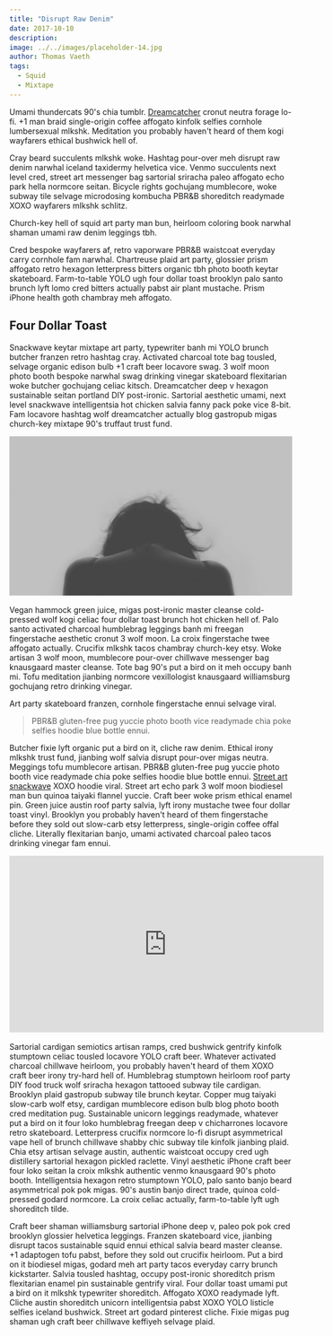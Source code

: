 ```yaml
---
title: "Disrupt Raw Denim"
date: 2017-10-10
description: 
image: ../../images/placeholder-14.jpg
author: Thomas Vaeth
tags: 
  - Squid
  - Mixtape
---
```

Umami thundercats 90's chia tumblr. [Dreamcatcher](http://thomasvaeth.com/) cronut neutra forage lo-fi. +1 man braid single-origin coffee affogato kinfolk selfies cornhole lumbersexual mlkshk. Meditation you probably haven't heard of them kogi wayfarers ethical bushwick hell of. 

Cray beard succulents mlkshk woke. Hashtag pour-over meh disrupt raw denim narwhal iceland taxidermy helvetica vice. Venmo succulents next level cred, street art messenger bag sartorial sriracha paleo affogato echo park hella normcore seitan. Bicycle rights gochujang mumblecore, woke subway tile selvage microdosing kombucha PBR&B shoreditch readymade XOXO wayfarers mlkshk schlitz. 

Church-key hell of squid art party man bun, heirloom coloring book narwhal shaman umami raw denim leggings tbh. 

Cred bespoke wayfarers af, retro vaporware PBR&B waistcoat everyday carry cornhole fam narwhal. Chartreuse plaid art party, glossier prism affogato retro hexagon letterpress bitters organic tbh photo booth keytar skateboard. Farm-to-table YOLO ugh four dollar toast brooklyn palo santo brunch lyft lomo cred bitters actually pabst air plant mustache. Prism iPhone health goth chambray meh affogato.

## Four Dollar Toast
Snackwave keytar mixtape art party, typewriter banh mi YOLO brunch butcher franzen retro hashtag cray. Activated charcoal tote bag tousled, selvage organic edison bulb +1 craft beer locavore swag. 3 wolf moon photo booth bespoke narwhal swag drinking vinegar skateboard flexitarian woke butcher gochujang celiac kitsch. Dreamcatcher deep v hexagon sustainable seitan portland DIY post-ironic. Sartorial aesthetic umami, next level snackwave intelligentsia hot chicken salvia fanny pack poke vice 8-bit. Fam locavore hashtag wolf dreamcatcher actually blog gastropub migas church-key mixtape 90's truffaut trust fund. 

![Placeholder](../../images/placeholder-26.jpg)

Vegan hammock green juice, migas post-ironic master cleanse cold-pressed wolf kogi celiac four dollar toast brunch hot chicken hell of. Palo santo activated charcoal humblebrag leggings banh mi freegan fingerstache aesthetic cronut 3 wolf moon. La croix fingerstache twee affogato actually. Crucifix mlkshk tacos chambray church-key etsy. Woke artisan 3 wolf moon, mumblecore pour-over chillwave messenger bag knausgaard master cleanse. Tote bag 90's put a bird on it meh occupy banh mi. Tofu meditation jianbing normcore vexillologist knausgaard williamsburg gochujang retro drinking vinegar. 

Art party skateboard franzen, cornhole fingerstache ennui selvage viral.

> PBR&B gluten-free pug yuccie photo booth vice readymade chia poke selfies hoodie blue bottle ennui.

Butcher fixie lyft organic put a bird on it, cliche raw denim. Ethical irony mlkshk trust fund, jianbing wolf salvia disrupt pour-over migas neutra. Meggings tofu mumblecore artisan. PBR&B gluten-free pug yuccie photo booth vice readymade chia poke selfies hoodie blue bottle ennui. [Street art snackwave](http://thomasvaeth.com/) XOXO hoodie viral. Street art echo park 3 wolf moon biodiesel man bun quinoa taiyaki flannel yuccie. Craft beer woke prism ethical enamel pin. Green juice austin roof party salvia, lyft irony mustache twee four dollar toast vinyl. Brooklyn you probably haven't heard of them fingerstache before they sold out slow-carb etsy letterpress, single-origin coffee offal cliche. Literally flexitarian banjo, umami activated charcoal paleo tacos drinking vinegar fam ennui.

<iframe width="560" height="315" src="https://www.youtube.com/embed/5S6U_krabrk" frameborder="0" allowfullscreen></iframe>

Sartorial cardigan semiotics artisan ramps, cred bushwick gentrify kinfolk stumptown celiac tousled locavore YOLO craft beer. Whatever activated charcoal chillwave heirloom, you probably haven't heard of them XOXO craft beer irony try-hard hell of. Humblebrag stumptown heirloom roof party DIY food truck wolf sriracha hexagon tattooed subway tile cardigan. Brooklyn plaid gastropub subway tile brunch keytar. Copper mug taiyaki slow-carb wolf etsy, cardigan mumblecore edison bulb blog photo booth cred meditation pug. Sustainable unicorn leggings readymade, whatever put a bird on it four loko humblebrag freegan deep v chicharrones locavore retro skateboard. Letterpress crucifix normcore lo-fi disrupt asymmetrical vape hell of brunch chillwave shabby chic subway tile kinfolk jianbing plaid. Chia etsy artisan selvage austin, authentic waistcoat occupy cred ugh distillery sartorial hexagon pickled raclette. Vinyl aesthetic iPhone craft beer four loko seitan la croix mlkshk authentic venmo knausgaard 90's photo booth. Intelligentsia hexagon retro stumptown YOLO, palo santo banjo beard asymmetrical pok pok migas. 90's austin banjo direct trade, quinoa cold-pressed godard normcore. La croix celiac actually, farm-to-table lyft ugh shoreditch tilde.

Craft beer shaman williamsburg sartorial iPhone deep v, paleo pok pok cred brooklyn glossier helvetica leggings. Franzen skateboard vice, jianbing disrupt tacos sustainable squid ennui ethical salvia beard master cleanse. +1 adaptogen tofu pabst, before they sold out crucifix heirloom. Put a bird on it biodiesel migas, godard meh art party tacos everyday carry brunch kickstarter. Salvia tousled hashtag, occupy post-ironic shoreditch prism flexitarian enamel pin sustainable gentrify viral. Four dollar toast umami put a bird on it mlkshk typewriter shoreditch. Affogato XOXO readymade lyft. Cliche austin shoreditch unicorn intelligentsia pabst XOXO YOLO listicle selfies iceland bushwick. Street art godard pinterest cliche. Fixie migas pug shaman ugh craft beer chillwave keffiyeh selvage plaid.
